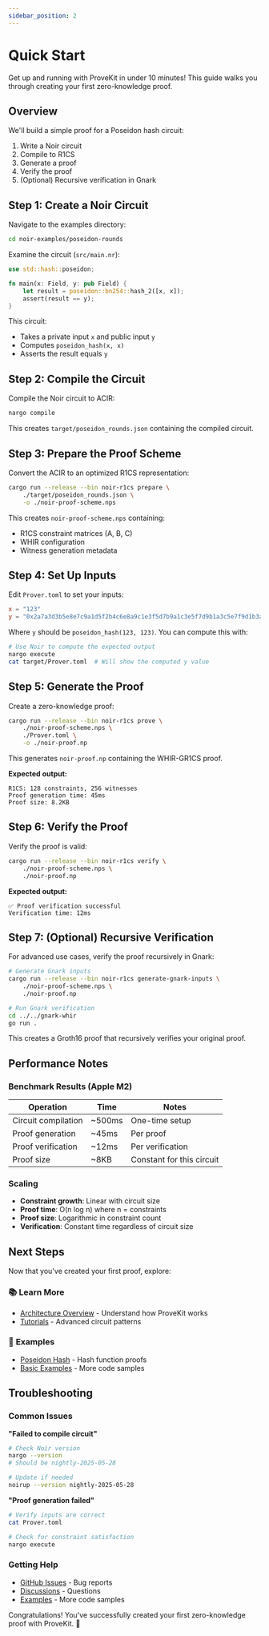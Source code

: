 ```yaml
---
sidebar_position: 2
---
```


# Quick Start

Get up and running with ProveKit in under 10 minutes! This guide walks you through creating your first zero-knowledge proof.

## Overview

We'll build a simple proof for a Poseidon hash circuit:
1. Write a Noir circuit
2. Compile to R1CS 
3. Generate a proof
4. Verify the proof
5. (Optional) Recursive verification in Gnark

## Step 1: Create a Noir Circuit

Navigate to the examples directory:

```bash
cd noir-examples/poseidon-rounds
```

Examine the circuit (`src/main.nr`):

```rust
use std::hash::poseidon;

fn main(x: Field, y: pub Field) {
    let result = poseidon::bn254::hash_2([x, x]);
    assert(result == y);
}
```

This circuit:
- Takes a private input `x` and public input `y`
- Computes `poseidon_hash(x, x)`
- Asserts the result equals `y`

## Step 2: Compile the Circuit

Compile the Noir circuit to ACIR:

```bash
nargo compile
```

This creates `target/poseidon_rounds.json` containing the compiled circuit.

## Step 3: Prepare the Proof Scheme

Convert the ACIR to an optimized R1CS representation:

```bash
cargo run --release --bin noir-r1cs prepare \
    ./target/poseidon_rounds.json \
    -o ./noir-proof-scheme.nps
```

This creates `noir-proof-scheme.nps` containing:
- R1CS constraint matrices (A, B, C)
- WHIR configuration
- Witness generation metadata

## Step 4: Set Up Inputs

Edit `Prover.toml` to set your inputs:

```toml
x = "123"
y = "0x2a7a3d3b5e8e7c9a1d5f2b4c6e8a9c1e3f5d7b9a1c3e5f7d9b1a3c5e7f9d1b3a"
```

Where `y` should be `poseidon_hash(123, 123)`. You can compute this with:

```bash
# Use Noir to compute the expected output
nargo execute
cat target/Prover.toml  # Will show the computed y value
```

## Step 5: Generate the Proof

Create a zero-knowledge proof:

```bash
cargo run --release --bin noir-r1cs prove \
    ./noir-proof-scheme.nps \
    ./Prover.toml \
    -o ./noir-proof.np
```

This generates `noir-proof.np` containing the WHIR-GR1CS proof.

**Expected output:**
```
R1CS: 128 constraints, 256 witnesses
Proof generation time: 45ms
Proof size: 8.2KB
```

## Step 6: Verify the Proof

Verify the proof is valid:

```bash
cargo run --release --bin noir-r1cs verify \
    ./noir-proof-scheme.nps \
    ./noir-proof.np
```

**Expected output:**
```
✅ Proof verification successful
Verification time: 12ms
```

## Step 7: (Optional) Recursive Verification

For advanced use cases, verify the proof recursively in Gnark:

```bash
# Generate Gnark inputs
cargo run --release --bin noir-r1cs generate-gnark-inputs \
    ./noir-proof-scheme.nps \
    ./noir-proof.np

# Run Gnark verification
cd ../../gnark-whir
go run .
```

This creates a Groth16 proof that recursively verifies your original proof.

## Performance Notes

### Benchmark Results (Apple M2)
| Operation | Time | Notes |
|-----------|------|-------|
| Circuit compilation | ~500ms | One-time setup |
| Proof generation | ~45ms | Per proof |
| Proof verification | ~12ms | Per verification |
| Proof size | ~8KB | Constant for this circuit |

### Scaling
- **Constraint growth**: Linear with circuit size
- **Proof time**: O(n log n) where n = constraints  
- **Proof size**: Logarithmic in constraint count
- **Verification**: Constant time regardless of circuit size

## Next Steps

Now that you've created your first proof, explore:

### 📚 **Learn More**
- [Architecture Overview](../architecture/overview) - Understand how ProveKit works
- [Tutorials](../tutorials/basic-proof) - Advanced circuit patterns

### 🚀 **Examples** 
- [Poseidon Hash](../examples/poseidon-hash) - Hash function proofs
- [Basic Examples](../../noir-examples/) - More code samples

## Troubleshooting

### Common Issues

**"Failed to compile circuit"**
```bash
# Check Noir version
nargo --version
# Should be nightly-2025-05-28

# Update if needed
noirup --version nightly-2025-05-28
```

**"Proof generation failed"**
```bash
# Verify inputs are correct
cat Prover.toml

# Check for constraint satisfaction
nargo execute
```

### Getting Help

- [GitHub Issues](https://github.com/worldfnd/ProveKit/issues) - Bug reports
- [Discussions](https://github.com/worldfnd/ProveKit/discussions) - Questions
- [Examples](https://github.com/worldfnd/ProveKit/tree/main/noir-examples) - More code samples

Congratulations! You've successfully created your first zero-knowledge proof with ProveKit. 🎉
